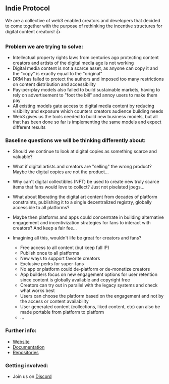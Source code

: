 ## Indie Protocol

We are a collective of web3 enabled creators and developers that decided to come together with the purpose of rethinking the incentive structures for digital content creators! 👍

### Problem we are trying to solve:

- Intellectual property rights laws from centuries ago protecting content creators and artists of the digital media age is not working
- Digital media content is not a scarce asset, as anyone can copy it and the "copy" is exactly equal to the "original"
- DRM has failed to protect the authors and imposed too many restrictions on content distribution and accessibility
- Pay-per-play models also failed to build sustainable markets, having to rely on advertisement to "foot the bill" and annoy users to make them pay
- All existing models gate access to digital media content by reducing visibility and exposure which counters creators audience building needs
- Web3 gives us the tools needed to build new business models, but all that has been done so far is implementing the same models and expect different results

### Baseline questions we will be thinking differently about:

- Should we continue to look at digital copies as something scarce and valuable?
- What if digital artists and creators are "selling" the wrong product? Maybe the digital copies are not the product...
- Why can't digital collectibles (NFT) be used to create new truly scarce items that fans would love to collect? Just not pixelated jpegs...
- What about liberating the digital art content from decades of platform constraints, publishing it to a single decentralized registry, globally accessible to all platforms?
- Maybe then platforms and apps could concentrate in building alternative engagement and incentivization strategies for fans to interact with creators? And keep a fair fee...
- Imagining all this, wouldn't life be great for creators and fans?
  
    - Free access to all content (but keep full IP)
    - Publish once to all platforms
    - New ways to support favorite creators
    - Exclusive perks for super-fans
    - No app or platform could de-platform or de-monetize creators
    - App builders focus on new engagement options for user retention since content is globally available and copyright free
    - Creators can try out in parallel with the legacy systems and check what works best
    - Users can choose the platform based on the engagement and not by the access or content availability
    - User generated content (collections, liked content, etc) can also be made portable from platform to platform
    - ...

### Further info:

- [Website](https://indieprotocol.github.io)
- [Documentation](http://indieprotocol.github.io/docs/)
- [Repositories](https://github.com/orgs/indieprotocol/repositories)

### Getting involved:

- Join us on [Discord](https://discord.gg/6K8NQJ4pkd)
